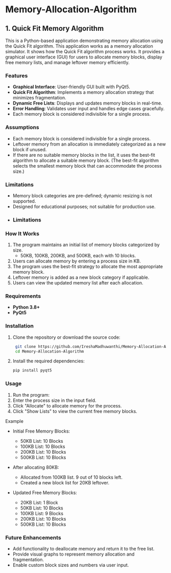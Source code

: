 # Memory-Allocation-Algorithm

<h2>1. Quick Fit Memory Algorithm</h2>

This is a Python-based application demonstrating memory allocation using the Quick Fit algorithm. This application works as a memory allocation simulator. It shows how the Quick Fit algorithm process works. It provides a graphical user interface (GUI) for users to allocate memory blocks, display free memory lists, and manage leftover memory efficiently.

<h3>Features</h3>

- **Graphical Interface**: User-friendly GUI built with PyQt5.
- **Quick Fit Algorithm**: Implements a memory allocation strategy that minimizes fragmentation.
- **Dynamic Free Lists**: Displays and updates memory blocks in real-time.
- **Error Handling**: Validates user input and handles edge cases gracefully.
- Each memory block is considered indivisible for a single process.
  
<h3>Assumptions</h3> 

- Each memory block is considered indivisible for a single process.
- Leftover memory from an allocation is immediately categorized as a new block if unused.
- If there are no suitable memory blocks in the list, it uses the best-fit algorithm to allocate a suitable memory block. (The best-fit algorithm selects the smallest memory block that can accommodate the process size.)
  
<h3>Limitations</h3>  

- Memory block categories are pre-defined; dynamic resizing is not supported.
- Designed for educational purposes; not suitable for production use.
- <h3>Limitations</h3>


<h3>How It Works</h3>

1. The program maintains an initial list of memory blocks categorized by size.
   - 50KB, 100KB, 200KB, and 500KB, each with 10 blocks.
2. Users can allocate memory by entering a process size in KB.
3. The program uses the best-fit strategy to allocate the most appropriate memory block.
4. Leftover memory is added as a new block category if applicable.
5. Users can view the updated memory list after each allocation.

<h3>Requirements</h3>

- **Python 3.8+**
- **PyQt5**

<h3>Installation</h3>

1. Clone the repository or download the source code:
   ```bash
    git clone https://github.com/IreshaMadhuwanthi/Memory-Allocation-Algorithm.git
    cd Memory-Allocation-Algorithm
2. Install the required dependencies:
    ```bash
    pip install pyqt5

<h3>Usage</h3>

1. Run the program:
2. Enter the process size in the input field.
3. Click "Allocate" to allocate memory for the process.
4. Click "Show Lists" to view the current free memory blocks.

Example
   - Initial Free Memory Blocks:
       - 50KB List: 10 Blocks
       - 100KB List: 10 Blocks
       - 200KB List: 10 Blocks
       - 500KB List: 10 Blocks

   - After allocating 80KB:
       - Allocated from 100KB list. 9 out of 10 blocks left.
       - Created a new block list for 20KB leftover.

   - Updated Free Memory Blocks:
       - 20KB List: 1 Block
       - 50KB List: 10 Blocks
       - 100KB List: 9 Blocks
       - 200KB List: 10 Blocks
       - 500KB List: 10 Blocks
     
<h3>Future Enhancements</h3>

- Add functionality to deallocate memory and return it to the free list.
- Provide visual graphs to represent memory allocation and fragmentation.
- Enable custom block sizes and numbers via user input.

